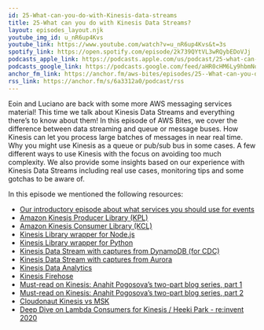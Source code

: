 ```yaml
---
id: 25-What-can-you-do-with-Kinesis-data-streams
title: 25-What can you do with Kinesis Data Streams?
layout: episodes_layout.njk
youtube_img_id: u_nR6up4Kvs
youtube_link: https://www.youtube.com/watch?v=u_nR6up4Kvs&t=3s
spotify_link: https://open.spotify.com/episode/2k739QYtVL3wRQybEDoVJj
podcasts_apple_link: https://podcasts.apple.com/us/podcast/25-what-can-you-do-with-kinesis-data-streams/id1585489017?i=1000552169058
podcasts_google_link: https://podcasts.google.com/feed/aHR0cHM6Ly9hbmNob3IuZm0vcy82YTMzMTJhMC9wb2RjYXN0L3Jzcw/episode/ZjhhOTY3NjYtYTA1Yy00MDQxLWIzYzEtNTk1YjNiMTViMTRk?sa=X&ved=0CAUQkfYCahcKEwi4n82V7vX3AhUAAAAAHQAAAAAQAQ 
anchor_fm_link: https://anchor.fm/aws-bites/episodes/25--What-can-you-do-with-Kinesis-Data-Streams-e1emi6q
rss_link: https://anchor.fm/s/6a3312a0/podcast/rss
---
```


Eoin and Luciano are back with some more AWS messaging services material! This time we talk about Kinesis Data Streams and everything there’s to know about them! In this episode of AWS Bites, we cover the difference between data streaming and queue or message buses. How Kinesis can let you process large batches of messages in near real time. Why you might use Kinesis as a queue or pub/sub bus in some cases. A few different ways to use Kinesis with the focus on avoiding too much complexity. We also provide some insights based on our experience with Kinesis Data Streams including real use cases, monitoring tips and some gotchas to be aware of.
   
In this episode we mentioned the following resources:

  - [Our introductory episode about what services you should use for events](https://www.youtube.com/watch?v=CG7uhkKftoY) 
  - [Amazon Kinesis Producer Library (KPL)](https://docs.aws.amazon.com/streams/latest/dev/developing-producers-with-kpl.html)
  - [Amazon Kinesis Consumer Library (KCL)](https://docs.aws.amazon.com/streams/latest/dev/shared-throughput-kcl-consumers.html)
  - [Kinesis Library wrapper for Node.js](https://github.com/awslabs/amazon-kinesis-client-nodejs)
  - [Kinesis Library wrapper for Python](https://github.com/awslabs/amazon-kinesis-client-python) 
  - [Kinesis Data Stream with captures from DynamoDB (for CDC)](https://docs.aws.amazon.com/amazondynamodb/latest/developerguide/kds.html)
  - [Kinesis Data Stream with captures from Aurora](https://docs.aws.amazon.com/AmazonRDS/latest/AuroraUserGuide/DBActivityStreams.Overview.html)
  - [Kinesis Data Analytics](https://aws.amazon.com/kinesis/data-analytics/)
  - [Kinesis Firehose](https://aws.amazon.com/kinesis/data-firehose/) 
  - [Must-read on Kinesis: Anahit Pogosova’s two-part blog series, part 1](https://dev.solita.fi/2020/05/28/kinesis-streams-part-1.html)
  - [Must-read on Kinesis: Anahit Pogosova’s two-part blog series, part 2](https://dev.solita.fi/2020/12/21/kinesis-streams-part-2.html)
  - [Cloudonaut Kinesis vs MSK](https://cloudonaut.io/versus/messaging/kinesis-data-streams-vs-msk/)
  - [Deep Dive on Lambda Consumers for Kinesis / Heeki Park - re:invent 2020](https://www.youtube.com/watch?v=tCYwc7-wwsU)
  